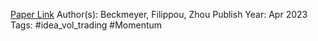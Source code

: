 

[Paper Link](https://papers.ssrn.com/sol3/papers.cfm?abstract_id=4404190)
Author(s): Beckmeyer, Filippou, Zhou
Publish Year: Apr 2023
Tags: #idea_vol_trading #Momentum 